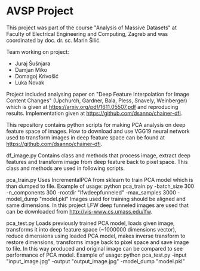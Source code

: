 # AVSP Project

This project was part of the course "Analysis of Massive Datasets" at Faculty of Electrical Engineering and Computing, Zagreb and was coordinated by doc. dr. sc. Marin Šilić.

Team working on project:
- Juraj Šušnjara
- Damjan Miko
- Domagoj Krivošić
- Luka Novak

Project included analysing paper on "Deep Feature Interpolation for Image Content Changes" (Upchurch, Gardner, Bala, Pless, Snavely, Weinberger) which is given at https://arxiv.org/pdf/1611.05507.pdf and reproducing results. Implementation given at https://github.com/dsanno/chainer-dfi.

This repository contains python scripts for making PCA analysis on deep feature space of images. How to download and use VGG19 neural network used to transform images in deep feature space can be found at https://github.com/dsanno/chainer-dfi.

df_image.py
Contains class and methods that process image, extract deep features and transform image from deep feature back to pixel space. This class and methods are used in following scripts.

pca_train.py
Uses IncrementalPCA from sklearn to train PCA model which is than dumped to file. Example of usage:
python pca_train.py -batch_size 300 -n_components 300 -rootdir "lfwdeepfunneled" -max_samples 3000 -model_dump "model.pkl"
Images used for training should be aligned and same dimensions. In this project LFW deep funneled images are used that can be downloaded from http://vis-www.cs.umass.edu/lfw.

pca_test.py
Loads previously trained PCA model, loads given image, transforms it into deep feature space (~1000000 dimensions vector), reduce dimensions using loaded PCA model, makes inverse transform to restore dimensions, transforms image back to pixel space and save image to file. In this way produced and original image can be compared to see performance of PCA model. Example of usage:
python pca_test.py -input "input_image.jpg" -output "output_image.jpg" -model_dump "model.pkl"
